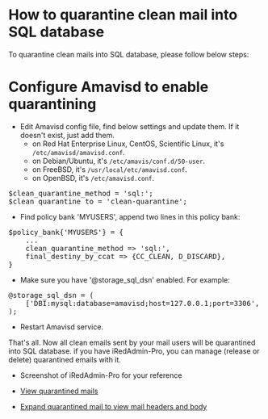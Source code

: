 # How to quarantine clean mail into SQL database

To quarantine clean mails into SQL database, please follow below steps:

# Configure Amavisd to enable quarantining

* Edit Amavisd config file, find below settings and update them. If it doesn't exist, just add them.
    * on Red Hat Enterprise Linux, CentOS, Scientific Linux, it's `/etc/amavisd/amavisd.conf`.
    * on Debian/Ubuntu, it's `/etc/amavis/conf.d/50-user`.
    * on FreeBSD, it's `/usr/local/etc/amavisd.conf`.
    * on OpenBSD, it's `/etc/amavisd.conf`.

<pre>
$clean_quarantine_method = 'sql:';
$clean_quarantine_to = 'clean-quarantine';
</pre>

* Find policy bank 'MYUSERS', append two lines in this policy bank:

<pre>
$policy_bank{'MYUSERS'} = {
    ...
    clean_quarantine_method => 'sql:',
    final_destiny_by_ccat => {CC_CLEAN, D_DISCARD},
}
</pre>

* Make sure you have '@storage_sql_dsn' enabled. For example:

<pre>
@storage_sql_dsn = (
    ['DBI:mysql:database=amavisd;host=127.0.0.1;port=3306', 'amavisd', 'qAv9CYva0vHA1GCX0J9f23WJvqRzt7'],
);
</pre>

* Restart Amavisd service.

That's all. Now all clean emails sent by your mail users will be quarantined
into SQL database. if you have iRedAdmin-Pro, you can manage (release or delete)
quarantined emails with it.

* Screenshot of iRedAdmin-Pro for your reference 

* [View quarantined mails](http://www.iredmail.org/images/iredadmin/system_maillog_quarantined.png)
* [Expand quarantined mail to view mail headers and body](http://www.iredmail.org/images/iredadmin/system_maillog_quarantined_expanded.png) 
